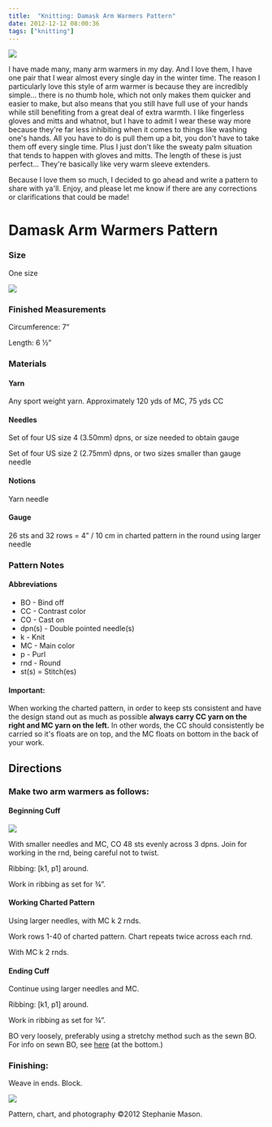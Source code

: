 ```yaml
---
title:  "Knitting: Damask Arm Warmers Pattern"
date: 2012-12-12 08:00:36
tags: ["knitting"]
---
```


<img src="/uploads/2012/12/damask_free-pattern.jpg">


I have made many, many arm warmers in my day. And I love them, I have one pair that I wear almost every single day in the winter time. The reason I particularly love this style of arm warmer is because they are incredibly simple... there is no thumb hole, which not only makes them quicker and easier to make, but also means that you still have full use of your hands while still benefiting from a great deal of extra warmth. I like fingerless gloves and mitts and whatnot, but I have to admit I wear these way more because they're far less inhibiting when it comes to things like washing one's hands. All you have to do is pull them up a bit, you don't have to take them off every single time. Plus I just don't like the sweaty palm situation that tends to happen with gloves and mitts. The length of these is just perfect... They're basically like very warm sleeve extenders.

Because I love them so much, I decided to go ahead and write a pattern to share with ya'll. Enjoy, and please let me know if there are any corrections or clarifications that could be made!

# Damask Arm Warmers Pattern

### Size

One size


<img src="/uploads/2012/12/damask_01.jpg">


### Finished Measurements

Circumference: 7”

Length: 6 ½”

### Materials

#### Yarn

Any sport weight yarn. Approximately 120 yds of MC, 75 yds CC

#### Needles

Set of four US size 4 (3.50mm) dpns, or size needed to obtain gauge

Set of four US size 2 (2.75mm) dpns, or two sizes smaller than gauge needle

#### Notions

Yarn needle

#### Gauge

26 sts and 32 rows = 4” / 10 cm in charted pattern in the round using larger needle

### Pattern Notes

#### Abbreviations

* BO - Bind off
* CC - Contrast color
* CO - Cast on
* dpn(s) - Double pointed needle(s)
* k - Knit
* MC - Main color
* p - Purl
* rnd - Round
* st(s) = Stitch(es)

####  Important:

When working the charted pattern, in order to keep sts consistent and have the design stand out as much as possible **always carry CC yarn on the right and MC yarn on the left.** In other words, the CC should consistently be carried so it's floats are on top, and the MC floats on bottom in the back of your work.

## Directions

### Make two arm warmers as follows:

#### Beginning Cuff


<img src="/uploads/2012/12/damask_02.jpg">


With smaller needles and MC, CO 48 sts evenly across 3 dpns. Join for working in the rnd, being careful not to twist.

Ribbing: [k1, p1] around.

Work in ribbing as set for ¾”.

#### Working Charted Pattern

Using larger needles, with MC k 2 rnds.

Work rows 1-40 of charted pattern. Chart repeats twice across each rnd.

With MC k 2 rnds.

#### Ending Cuff

Continue using larger needles and MC.

Ribbing: [k1, p1] around.

Work in ribbing as set for ¾”.

BO very loosely, preferably using a stretchy method such as the sewn BO. For info on sewn BO, see [here](http://knitty.com/ISSUEsummer06/FEATsum06TT.html) (at the bottom.)

### Finishing:

Weave in ends. Block.


<img src="/uploads/2012/12/damask_chart.jpg">


Pattern, chart, and photography ©2012 Stephanie Mason.
